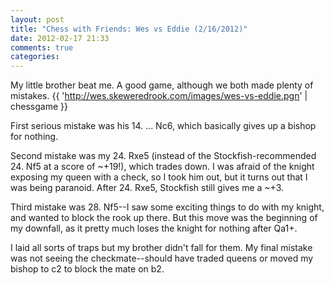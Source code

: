 ```yaml
---
layout: post
title: "Chess with Friends: Wes vs Eddie (2/16/2012)"
date: 2012-02-17 21:33
comments: true
categories: 
---
```

My little brother beat me. A good game, although we both made plenty of mistakes.
{{ 'http://wes.skeweredrook.com/images/wes-vs-eddie.pgn' | chessgame }}
<!--more-->
First serious mistake was his 14. ... Nc6, which basically gives up a bishop for nothing.

Second mistake was my 24. Rxe5 (instead of the Stockfish-recommended 24. Nf5 at a score of ~+19!), which trades down. I was afraid of the knight exposing my queen with a check, so I took him out, but it turns out that I was being paranoid. After 24. Rxe5, Stockfish still gives me a ~+3.

Third mistake was 28. Nf5--I saw some exciting things to do with my knight, and wanted to block the rook up there. But this move was the beginning of my downfall, as it pretty much loses the knight for nothing after Qa1+.

I laid all sorts of traps but my brother didn't fall for them. My final mistake was not seeing the checkmate--should have traded queens or moved my bishop to c2 to block the mate on b2.

